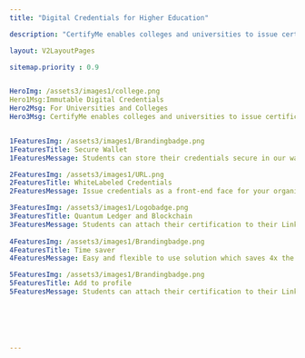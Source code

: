 ```yaml
---
title: "Digital Credentials for Higher Education"

description: "CertifyMe enables colleges and universities to issue certificates, badges and verifiable transcripts having bank-level encryptions and is enabled with quantum ledger and blockchain to make credentials tamper-proof. "

layout: V2LayoutPages

sitemap.priority : 0.9


HeroImg: /assets3/images1/college.png
Hero1Msg:Immutable Digital Credentials 
Hero2Msg: For Universities and Colleges
Hero3Msg: CertifyMe enables colleges and universities to issue certificates, badges and verifiable transcripts having bank-level encryptions 


1FeaturesImg: /assets3/images1/Brandingbadge.png
1FeaturesTitle: Secure Wallet
1FeaturesMessage: Students can store their credentials secure in our wallet option. Wallets can be customized to suit organizations' branding. It includes a secure website, email address, SMS, and biometric access verification. Your students will be redirected to the official website of the company. The student will access the website and fill out the form to complete the KYC process. Once done, students can use their saved credentials

2FeaturesImg: /assets3/images1/URL.png
2FeaturesTitle: WhiteLabeled Credentials
2FeaturesMessage: Issue credentials as a front-end face for your organization by customizing the URL, logo, Email and footer part also they get a branding space to highlight the institution's credentials. The same as the customisation part, but the only difference is the look & feel & colour style of it.

3FeaturesImg: /assets3/images1/Logobadge.png
3FeaturesTitle: Quantum Ledger and Blockchain
3FeaturesMessage: Students can attach their certification to their LinkedIn profile and it helps them to highlight their achievements before prospective employers. If you are looking for a job, you can add it to your resume and let it stand out.
                  
4FeaturesImg: /assets3/images1/Brandingbadge.png
4FeaturesTitle: Time saver
4FeaturesMessage: Easy and flexible to use solution which saves 4x the time of an admin. Our interface is beginner-friendly and users can create, issue and manage credentials within a lesser time frame. We have our API which will give us unlimited access. The UI is easy to understand and easy for admins to start using. You can add users, create new roles, add custom fields and customize the interface.

5FeaturesImg: /assets3/images1/Brandingbadge.png
5FeaturesTitle: Add to profile
5FeaturesMessage: Students can attach their certification to their LinkedIn profile and it helps them to highlight their achievements before prospective employers. If you are looking for a job, you can add it to your resume and let it stand out.






---
```

